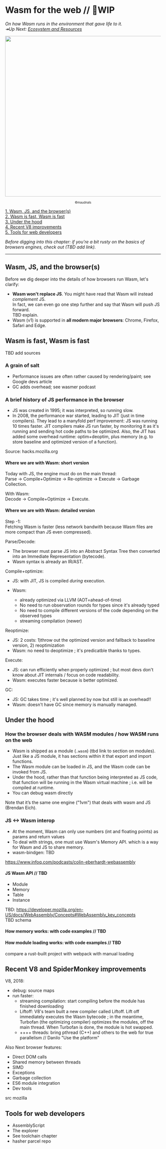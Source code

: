 # Wasm for the web // 🚧WIP

_On how Wasm runs in the environment that gave life to it._  
_↠Up Next: [Ecosystem and Resources](https://github.com/maudnals/wasm-nano-handbook/blob/master/5-wasm-ecosystem-and-resources.md)_

<p align="center">
<img width="520" src="https://raw.githubusercontent.com/maudnals/wasm-nano-handbook/master/img/web.jpg">   
  	<div align="center"><sub><sup>©maudnals</sup></sub></div> 
</p>

[1. Wasm, JS, and the browser(s)](https://github.com/maudnals/wasm-nano-handbook/blob/master/4-wasm-web.md#wasm-js-and-the-browsers)  
[2. Wasm is fast, Wasm is fast](https://github.com/maudnals/wasm-nano-handbook/blob/master/4-wasm-web.md#wasm-is-fast-wasm-is-fast)  
[3. Under the hood](https://github.com/maudnals/wasm-nano-handbook/blob/master/4-wasm-web.md#under-the-hood)  
[4. Recent V8 improvements](https://github.com/maudnals/wasm-nano-handbook/blob/master/4-wasm-web.md#recent-v8-improvements)  
[5. Tools for web developers](https://github.com/maudnals/wasm-nano-handbook/blob/master/4-wasm-web.md#tools-for-web-developers)

_Before digging into this chapter: if you're a bit rusty on the basics of browsers engines, check out (TBD add link)._

---

## Wasm, JS, and the browser(s)

Before we dig deeper into the details of how browsers run Wasm, let's clarify:

- **Wasm won't replace JS**. You might have read that Wasm will instead _complement_ JS.  
  In fact, we can even go one step further and say that Wasm will push JS forward.  
  TBD explain.
- Wasm (v1) is supported in **all modern major browsers**: Chrome, Firefox, Safari and Edge.

## Wasm is fast, Wasm is fast

TBD add sources

### A grain of salt

- Performance issues are often rather caused by rendering/paint; see Google devs article
- GC adds overhead; see wasmer podcast

### A brief history of JS performance in the browser

- JS was created in 1995; it was interpreted, so running slow.
- In 2008, the performance war started, leading to JIT (just in time compilers). They lead to a manyfold perf improvement: JS was running 10 times faster. JIT compilers make JS run faster, by monitoring it as it's running and sending hot code paths to be optimized. Also, the JIT has added some overhead runtime: optim+deoptim, plus memory (e.g. to store baseline and optimized version of a function).

Source: hacks.mozilla.org

#### Where we are with Wasm: short version

Today with JS, the engine must do on the main thread:  
Parse → Compile+Optimize → Re-optimize → Execute → Garbage Collection.

With Wasm:  
Decode → Compile+Optimize → Execute.

#### Where we are with Wasm: detailed version

Step -1:  
Fetching Wasm is faster (less network bandwith because Wasm files are more compact than JS even compressed).

Parse/Decode:

- The browser must parse JS into an Abstract Syntax Tree then converted into an Immediate Representation (bytecode).
- Wasm syntax is already an IR/AST.

Compile+optimize:

- JS: with JIT, JS is compiled _during_ execution.
- Wasm:

  - already optimized via LLVM (AOT=ahead-of-time)
  - No need to run observation rounds for types since it's already typed
  - No need to compile different versions of the code depending on the observed types
  - streaming compilation (newer)

Reoptimize:

- JS: 2 costs: 1)throw out the optimized version and fallback to baseline version, 2) reoptimization
- Wasm: no need to deoptimize ; it's predicatble thanks to types.

Execute:

- JS: can run efficiently when properly optimized ; but most devs don't know about JIT internals / focus on code readability.
- Wasm: executes faster because is better optimized.

GC:

- JS: GC takes time ; it's well planned by now but still is an overhead!!
- Wasm: doesn't have GC since memory is manually managed.

## Under the hood

### How the browser deals with WASM modules / how WASM runs on the web

- Wasm is shipped as a module (`.wasm`) (tbd link to section on modules). Just like a JS module, it has sections within it that export and import functions.
- The Wasm module can be loaded in JS, and the Wasm code can be invoked from JS.
- Under the hood, rather than that function being interpreted as JS code, that function will be running in the Wasm virtual machine ; i.e. will be compiled at runtime.
- You can debug wasm directly

Note that it’s the same one engine ("1vm") that deals with wasm and JS (Brendan Eich).

### JS <-> Wasm interop

- At the moment, Wasm can only use numbers (int and floating points) as params and return values
- To deal with strings, one must use Wasm's Memory API. which is a way for Wasm and JS to share memory.
- wasm-bindgen: TBD

https://www.infoq.com/podcasts/colin-eberhardt-webassembly

#### JS Wasm API // TBD

- Module
- Memory
- Table
- Instance

TBD: https://developer.mozilla.org/en-US/docs/WebAssembly/Concepts#WebAssembly_key_concepts  
TBD schema

#### How memory works: with code examples // TBD

#### How module loading works: with code examples // TBD

compare a rust-built project with webpack with manual loading

## Recent V8 and SpiderMonkey improvements

V8, 2018:

- debug: source maps
- run faster:
  - streaming compilation: start compiling before the module has finished downloading
  - Liftoff: V8's team built a new compiler called Liftoff. Lift off immediately executes the Wasm bytecode ; in the meantime, Turbofan (the optimizing compiler) optimizes the modules, off the main thread. When Turbofan is done, the module is hot swapped.
  - ++++ threads: bring pthread (C++) and others to the web for true parallelism // Danilo "Use the platform"

Also Next browser features:

- Direct DOM calls
- Shared memory between threads
- SIMD
- Exceptions
- Garbage collection
- ES6 module integration
- Dev tools

src mozilla

## Tools for web developers

- AssemblyScript
- The explorer
- See toolchain chapter
- hasher parcel repo
